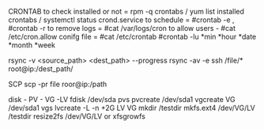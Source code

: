 CRONTAB
to check installed  or not = rpm -q crontabs / yum list installed crontabs / systemctl status crond.service
to schedule = #crontab -e , #crontab -r to remove
logs = #cat /var/logs/cron
to allow users - #cat /etc/cron.allow
conifg file = #cat /etc/crontab
              #crontab -lu <user-name>
*min *hour *date *month *week


rsync -v <source_path> <dest_path> --progress
rsync -av -e ssh /file/* root@ip:/dest_path/

SCP
scp -pr file roor@ip:/path

disk - PV - VG -LV
fdisk /dev/sda
pvs
pvcreate /dev/sda1
vgcreate VG /dev/sda1
vgs
lvcreate -L -n +2G LV VG
mkdir /testdir
mkfs.ext4 /dev/VG/LV /testdir
resize2fs /dev/VG/LV  or xfsgrowfs

